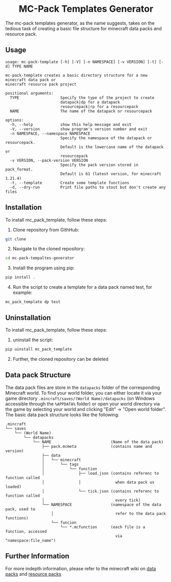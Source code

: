 <h1 align="center">MC-Pack Templates Generator</h1>

The mc-pack templates generator, as the name suggests, takes on the tedious task of creating a basic file structure
for minecraft data packs and resource pack.

## Usage

```
usage: mc-pack-template [-h] [-V] [-n NAMESPACE] [-v VERSION] [-t] [-d] TYPE NAME

mc-pack-template creates a basic directory structure for a new minecraft data pack or
minecraft resource pack project

positional arguments:
  TYPE                  Specify the type of the project to create
                        datapack|dp for a datapack
                        resourcepack|rp for a resourcepack
  NAME                  The name of the datapack or resourcepack

options:
  -h, --help            show this help message and exit
  -V, --version         show program's version number and exit
  -n NAMESPACE, --namespace NAMESPACE
                        Specify the namespace of the datapack or resourcepack.
                        Default is the lowercase name of the datapack or
                        resourcepack
  -v VERSION, --pack-version VERSION
                        Specify the pack version stored in pack_format.
                        Default is 61 (latest version, for minecraft 1.21.4)
  -t, --template        Create some template functions
  -d, --dry-run         Print file paths to stout but don't create any files
```

## Installation
To install mc_pack_template, follow these steps:
1. Clone repository from GithHub:
```bash
git clone 
```
2. Navigate to the cloned repository:
```bash
cd mc-pack-tempaltes-generator
```
3. Install the program using pip:
```bash
pip install .
```
4. Run the script to create a template for a data pack named test, for example:
```
mc_pack_template dp test
```

## Uninstallation
To install mc_pack_template, follow these steps:
1. uninstall the script:
```bash
pip uinstall mc_pack_template
```
2. Further, the cloned repository can be deleted

## Data pack Structure

The data pack files are store in the `datapacks` folder of the corresponding Minecraft world. To find your world folder,
you can either locate it via your game directory `.mincraft/saves/(World Name)/datapacks` (on Windows accessible through
the `%APPDATA%` folder) or open your world directory via the game by selecting your world and clicking "Edit" ->
"Open world folder". <br>
The basic data pack structure looks like the following:

```
.mincraft
└── saves
    └── (World Name)
        └── datapacks
            └── NAME                          (Name of the data pack)
                ├── pack.mcmeta               (contains name and version)
                ├── data
                │   └── minecraft
                │       └── tags
                │           └── function
                │               ├── load.json (contains referenc to function called 
                │               │               when data pack us loaded)
                │               └── tick.json (contains referenc to function called 
                │                               every tick)
                └── NAMESPACE                 (namespace of the data pack, used to 
                    │                           refer to the data pack functions)
                    └── funcion
                        └── *.mcfunction      (each file is a function, accessed 
                                                via "namespace:file_name")
```

## Further Information

For more indepth information, please refer to the minecraft wiki on
[data packs](https://minecraft.fandom.com/wiki/Tutorials/Creating_a_data_pack) and
[resource packs](https://minecraft.fandom.com/wiki/Resource_pack)